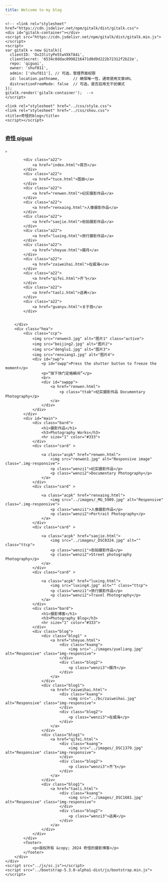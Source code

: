 ```yaml
---
title: Welcome to my blog
---
```


<!DOCTYPE html>
<html lang="zh-CN">

<head>
    <meta charset="UTF-8">
    <meta http-equiv="X-UA-Compatible" content="IE=edge">
    <meta name="viewport" content="width=device-width, initial-scale=1.0">
    <!-- 引入bootstrap资源 引入样式-->
    <!-- <link href="../bootstrap-5.3.0-alpha1-dist/css/bootstrap.css" rel="stylesheet" /> -->


    <!-- <link rel="stylesheet" href="https://cdn.jsdelivr.net/npm/gitalk/dist/gitalk.css">  
    <div id="gitalk-container"></div>  
    <script src="https://cdn.jsdelivr.net/npm/gitalk/dist/gitalk.min.js"></script>  
    <script>  
    var gitalk = new Gitalk({  
      clientID: 'Ov23lityPe5twVXkTA4i',  
      clientSecret: '6534c0ddac0998216471d8d9d222b72312f2b22e',  
      repo: 'qiguai',  
      owner: 'shuf811',  
      admin: ['shuf811'], // 可选，管理界面权限  
      id: location.pathname,      // 确保唯一性，通常使用文章URL  
      distractionFreeMode: false  // 可选，是否启用无干扰模式  
    });  
    gitalk.render('gitalk-container');  -->
    </script>

    <link rel="stylesheet" href="../css/style.css">
    <link rel="stylesheet" href="../css/shou.css">
    <title>奇怪的blog</title>
    <script></script>

</head>

<body>
    </div>
    <div class="ppy">
        <div class="tty">
            <div class="b33">
                <a href="index.html">
                    <img src="下载.jpg" alt="">
                    <br>
                    <h3>奇怪 qiguai</h3>
                </a>。
            </div>

            <div class="a22">
                <a href="index.html">首页</a>
            </div>
            <div class="a22">
                <a href="tuce.html">图册</a>
            </div>
            <div class="a22">
                <a href="renwen.html">纪实摄影作品</a>
            </div>
            <div class="a22">
                <a href="renxaing.html">人像摄影作品</a>
            </div>
            <div class="a22">
                <a href="saojie.html">街拍摄影作品</a>
            </div>
            <div class="a22">
                <a href="luxing.html">旅行摄影作品</a>
            </div>
            <div class="a22">
                <a href="sheyue.html">摄月</a>
            </div>
            <div class="a22">
                <a href="zaiweihai.html">在威海</a>
            </div>
            <div class="a22">
                <a href="qifei.html">齐飞</a>
            </div>
            <div class="a22">
                <a href="taoli.html">逃离</a>
            </div>
            <div class="a22">
                <a href="guanyu.html">关于我</a>
            </div>


        </div>
        <div class="hea">
            <div class="ccp">
                <img src="renwen3.jpg" alt="图片1" class="active">
                <img src="beijing2.jpg" alt="图片2">
                <img src="denglu1.jpg" alt="图片3">
                <img src="renxiang1.jpg" alt="图片4">
                <div id="swp">
                    <p id="swpp">Press the shutter button to freeze the moment</p>
                    <p>“按下快门定格瞬间”</p>
                    <br>
                    <div id="swppp">
                        <a href="renwen.html">
                            <p class="ttab">纪实摄影作品 Documentary Photography</p>
                        </a>
                    </div>
                </div>
            </div>
            <div id="main">
                <div class="bard">
                    <h1>摄影作品</h1>
                    <h3>Photography Works</h3>
                    <hr size="1" color="#333">
                </div>
                <div class="card" >

                    <a class="acpk" href="renwen.html">
                        <img src="renwen1.jpg" alt="Responsive image" class=".img-responsive">
                        <p class="wenzi1">纪实摄影作品</p>
                        <p class="wenzi2">Documentary Photography</p>
                    </a>
                </div>
                <div class="card" >

                    <a class="acpk" href="renxaing.html">
                        <img src="../images/_MG_5909.jpg" alt="Responsive" class=".img-responsive">
                        <p class="wenzi1">人像摄影作品</p>
                        <p class="wenzi2">Portrait Photography</p>
                    </a>
                </div>
                <div class="card" >

                    <a class="acpk" href="saojie.html">
                        <img src="../images/_DSC0324.jpg" alt="" class="ttcp">
                        <p class="wenzi1">街拍摄影作品</p>
                        <p class="wenzi2">Street photography Photography</p>
                    </a>
                </div>
                <div class="card" >

                    <a class="acpk" href="luxing.html">
                        <img src="luxing4.jpg" alt="" class="ttcp">
                        <p class="wenzi1">旅行摄影作品</p>
                        <p class="wenzi2">Travel Photography</p>
                    </a>
                </div>
                <div class="bard">
                    <h1>摄影博客</h1>
                    <h3>Photography Blog</h3>
                    <hr size="1" color="#333">
                </div>
                <div class="blog">
                    <div class="blog1" >
                        <a href="sheyue.html">
                            <div class="kuang">
                                <img src="../images/yueliang.jpg" alt="Responsive" class="img-responsive">
                            </div>
                            <div class="blog2">
                                <p class="wenzi3">摄月</p>
                            </div>
                        </a>
                    </div>   
                    <div class="blog1">
                        <a href="zaiweihai.html">
                            <div class="kuang">
                                <img src="../bc/zaiweihai.jpg" alt="Responsive" class="img-responsive">
                            </div>
                            <div class="blog2">
                                <p class="wenzi3">在威海</p>
                            </div>
                        </a>
                    </div> 
                    <div class="blog1">
                        <a href="qifei.html">
                            <div class="kuang">
                                <img src="../images/_DSC1379.jpg" alt="Responsive" class="img-responsive">
                            </div>
                            <div class="blog2">
                                <p class="wenzi3">齐飞</p>
                            </div>
                        </a>
                    </div>   
                    <div class="blog1">
                        <a href="taoli.html">
                            <div class="kuang">
                                <img src="../images/_DSC1681.jpg" alt="Responsive" class="img-responsive">
                            </div>
                            <div class="blog2">
                                <p class="wenzi3">逃离</p>
                            </div>
                        </a>
                    </div> 
                </div>
            </div>
            <footer>
                <p>版权所有 &copy; 2024 奇怪的摄影博客</p>
            </footer>
        </div>
    </div>
    <script src="../js/sc.js"></script>
    <script src="../bootstrap-5.3.0-alpha1-dist/js/bootstrap.min.js"></script>
</body>

</html>


